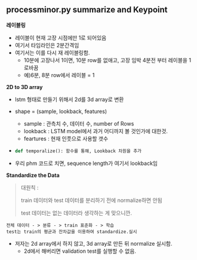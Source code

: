 ## **processminor.py** summarize and Keypoint

**레이블링**

- 레이블이 현재 고장 시점에만 1로 되어있음
- 여기서 타임라인은 2분간격임
- 여기서는 이를 다시 재 레이블링함.
  - 10분에 고장나서 1이면, 10분 row를 없애고, 고장 임박 4분전 부터 레이블을 1로바꿈
  - 예)6분, 8분 row에서 레이블 = 1



**2D to 3D array**

- lstm 형태로 만들기 위해서 2d를 3d array로 변환

- shape = (sample, lookback, features)

  - sample : 관측치 수, 데이터 수, number of Rows
  - lookback : LSTM model에서 과거 어디까지 볼 것인가에 대한것.
  - feartures : 현재 인풋으로 사용할 갯수

- ```python
  def temporalize(): 함수를 통해, Lookback 차원을 추가
  ```

- 우리 phm 코드로 치면, sequence length가 여기서 lookback임



**Standardize the Data**

> 대원칙 :
>
> 	train 데이터와 test 데이터를 분리하기 전에 normalize하면 안됨
> 	
> 	test 데이터는 없는 데이터라 생각하는 게 맞으니깐.

```
전체 데이터 - > 분류 - > train 표준화 - > 학습
test는 train의 평균과 잔차값을 이용하여 standardize.실시
```

- 저자는 2d array에서 하지 않고, 3d array로 만든 뒤 normalize 실시함. 
  - 2d에서 해버리면 validation test를 실행할 수 없음.